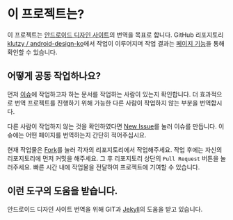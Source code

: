 이 프로젝트는?
=========

이 프로젝트는 [안드로이드 디자인 사이트](http://developer.android.com/design/index.html)의 번역을 목표로 합니다. GitHub 리포지토리 [klutzy / android-design-ko](https://github.com/klutzy/android-design-ko)에서 작업이 이루어지며 작업 결과는 [페이지 기능](http://klutzy.github.com/android-design-ko/)을 통해 확인할 수 있습니다.

어떻게 공동 작업하나요?
------------------
먼저 [이슈](https://github.com/klutzy/android-design-ko/issues)에 작업하고자 하는 문서를 작업하는 사람이 있는지 확인합니다. 더 효과적으로 번역 프로젝트를 진행하기 위해 가능한 다른 사람이 작업하지 않는 부분을 번역합시다.

다른 사람이 작업하지 않는 것을 확인하였다면 [New Issue](https://github.com/klutzy/android-design-ko/issues/new)를 눌러 이슈를 만듭니다. 이슈에는 어떤 페이지를 번역하는지 간단히 적어주십시요.

현재 작업물은 [Fork](https://github.com/klutzy/android-design-ko/fork_select)를 눌러 각자의 리포지토리에서 작업해주세요. 작업 후에는 자신의 리포지토리에 먼저 커밋을 해주세요. 그 후 리포지토리 상단의 `Pull Request` 버튼을 눌러주세요. 빠른 시간 내에 작업물을 전달하여 프로젝트에 기여할 수 있습니다.

이런 도구의 도움을 받습니다.
----------------------
안드로이드 디자인 사이트 번역을 위해 GIT과 [Jekyll](http://jekyllbootstrap.com/)의 도움을 받고 있습니다.
